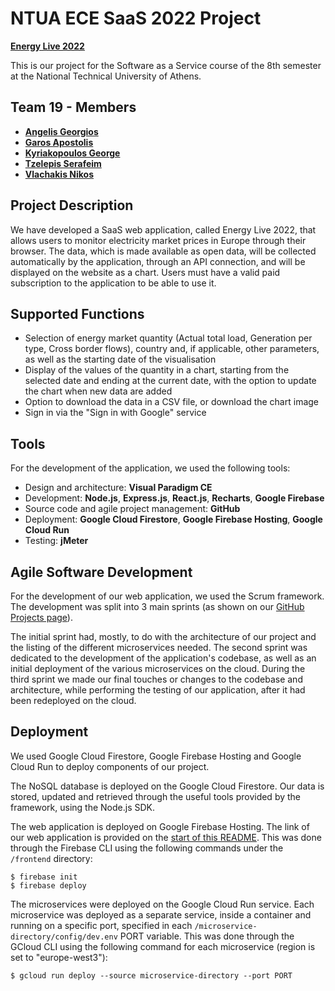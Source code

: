 # NTUA ECE SaaS 2022 Project
  
[**Energy Live 2022**](https://saas2022-19.web.app)

This is our project for the Software as a Service course of the 8th semester at the National Technical University of Athens.

## Team 19 - Members

* [**Angelis Georgios**](https://github.com/ag-george)
* [**Garos Apostolis**](https://github.com/ApostolisGaros)
* [**Kyriakopoulos George**](https://github.com/geokyr)
* [**Tzelepis Serafeim**](https://github.com/sertze)
* [**Vlachakis Nikos**](https://github.com/NikosVlachakis)

## Project Description

We have developed a SaaS web application, called Energy Live 2022, that allows users to monitor electricity market prices in Europe through their browser. The data, which is made available as open data, will be collected automatically by the application, through an API connection, and will be displayed on the website as a chart. Users must have a valid paid subscription to the application to be able to use it. 

## Supported Functions

* Selection of energy market quantity (Actual total load, Generation per type, Cross border flows), country and, if applicable, other parameters, as well as the starting date of the visualisation
* Display of the values of the quantity in a chart, starting from the selected date and ending at the current date, with the option to update the chart when new data are added
* Option to download the data in a CSV file, or download the chart image
* Sign in via the "Sign in with Google" service

## Tools

For the development of the application, we used the following tools:

* Design and architecture: **Visual Paradigm CE**
* Development: **Node.js**, **Express.js**, **React.js**, **Recharts**, **Google Firebase**
* Source code and agile project management: **GitHub**
* Deployment: **Google Cloud Firestore**, **Google Firebase Hosting**, **Google Cloud Run**
* Testing: **jMeter**

## Agile Software Development

For the development of our web application, we used the Scrum framework. The development was split into 3 main sprints (as shown on our [GitHub Projects page](https://github.com/ntua/saas2022-19/projects?query=is%3Aclosed&type=classic)).

The initial sprint had, mostly, to do with the architecture of our project and the listing of the different microservices needed. The second sprint was dedicated to the development of the application's codebase, as well as an initial deployment of the various microservices on the cloud. During the third sprint we made our final touches or changes to the codebase and architecture, while performing the testing of our application, after it had been redeployed on the cloud.

## Deployment

We used Google Cloud Firestore, Google Firebase Hosting and Google Cloud Run to deploy components of our project.

The NoSQL database is deployed on the Google Cloud Firestore. Our data is stored, updated and retrieved through the useful tools provided by the framework, using the Node.js SDK.

The web application is deployed on Google Firebase Hosting. The link of our web application is provided on the [start of this README](https://github.com/ntua/saas2022-19#ntua-ece-saas-2022-project). This was done through the Firebase CLI using the following commands under the ```/frontend``` directory:

```
$ firebase init
$ firebase deploy
```

The microservices were deployed on the Google Cloud Run service. Each microservice was deployed as a separate service, inside a container and running on a specific port, specified in each ```/microservice-directory/config/dev.env``` PORT variable. This was done through the GCloud CLI using the following command for each microservice (region is set to "europe-west3"):

```
$ gcloud run deploy --source microservice-directory --port PORT
```